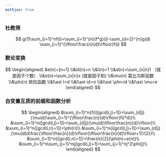 ```yaml
---
mathjax: true
---
```


### 杜教筛
$$
g(1)\sum_{i=1}^nf(i)=\sum_{i=1}^{n}(f*g)(i)-\sum_{d=2}^{n}g(d) \sum_{i=1}^{\lfloor\frac{n}{d}\rfloor}f(i)
$$

### 数论变换
$$
\begin{aligned}
&e(n)=[n=1]
\\&id(n)=n
\\&I(n)=1
\\&d(n)=\sum_{x|n}1 （就是因子个数）
\\&σ(n)=\sum_{x|n}x   (就是因子和)
\\&\mu(n) 莫比乌斯函数
\\&\phi(n) 欧拉函数
\\&I\ast I=d
\\&I\ast id=σ
\\&I\ast \phi=id
\\&I\ast \mu=e
\end{aligned}
$$

### 自变量互质的前缀和函数分析
$$
\begin{aligned}
&\sum_{i=1}^n{f(i)[gcd(i,j)=1]}=\sum_{d|j}{\mu(d)\sum_{i=1}^{\lfloor\frac{n}{d}\rfloor}f(i*d)}\\
&\sum_{i=1}^n{[gcd(i,j)=1]}=\sum_{d|j}{\mu(d)\lfloor\frac{n}{d}\rfloor}\\
&\sum_{i=1}^n{[gcd(i,n)=1]}=\phi(n)\\
&\sum_{i=1}^n{i[gcd(i,j)=1]}=\sum_{d|j}{\mu(d)d\frac{\lfloor\frac{n}{d}\rfloor(\lfloor\frac{n}{d}\rfloor+1)}{2}}\\
&\sum_{i=1}^n{i[gcd(i,n)=1]}=\frac{n}{2}(\phi(n)+e(n))\\
&\sum_{i=1}^n\sum_{j=1}^nij[gcd(i,j)=1]=\sum_{j=1}^nj^2\phi(j)\\
\end{aligned}
$$